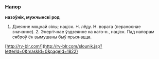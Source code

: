 ### Напор
**назоўнік, мужчынскі род**

1. Дзеянне моцнай сілы; націск. Н. лёду. Н. ворага (пераноснае значэнне). 2. Энергічнае ўздзеянне на каго-н., націск. Пад напорам сяброў ён вымушаны быў прызнацца.

<a rel="author">[http://rv-blr.com/](http://rv-blr.com/slounik.jsp?letterId=0&maskId=0&pageId=1822)</a>
